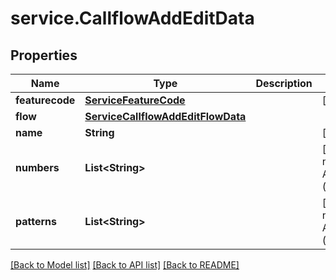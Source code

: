 # service.CallflowAddEditData

## Properties
Name | Type | Description | Notes
------------ | ------------- | ------------- | -------------
**featurecode** | [**ServiceFeatureCode**](ServiceFeatureCode.md) |  | [optional] 
**flow** | [**ServiceCallflowAddEditFlowData**](ServiceCallflowAddEditFlowData.md) |  | 
**name** | **String** |  | [optional] 
**numbers** | **List&lt;String&gt;** |  | [default to new ArrayList<>()]
**patterns** | **List&lt;String&gt;** |  | [default to new ArrayList<>()]

[[Back to Model list]](../README.md#documentation-for-models) [[Back to API list]](../README.md#documentation-for-api-endpoints) [[Back to README]](../README.md)


